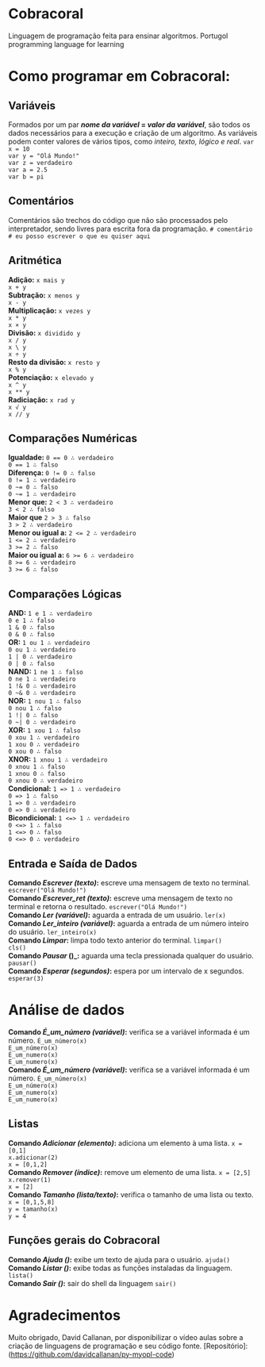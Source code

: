 # Cobracoral
 Linguagem de programação feita para ensinar algoritmos.
 Portugol programming language for learning

# Como programar em Cobracoral:

## Variáveis
Formados por um par **_nome da variável_ = _valor da variável_**, são todos os dados necessários para a execução e criação de um algoritmo. As variáveis podem conter valores de vários tipos, como _inteiro, texto, lógico e real_.
    `var x = 10`<br>
    `var y = "Olá Mundo!"`<br>
    `var z = verdadeiro`<br>
    `var a = 2.5`<br>
    `var b = pi`<br>

## Comentários
Comentários são trechos do código que não são processados pelo interpretador, sendo livres para escrita fora da programação.
    `# comentário`<br>
    `# eu posso escrever o que eu quiser aqui`<br>

## Aritmética
**Adição:**
    `x mais y`<br>
    `x + y`<br>
**Subtração:**
    `x menos y`<br>
    `x - y`<br>
**Multiplicação:**
    `x vezes y`<br>
    `x * y`<br>
    `x × y`<br>
**Divisão:**
    `x dividido y`<br>
    `x / y`<br>
    `x \ y`<br>
    `x ÷ y`<br>
**Resto da divisão:**
    `x resto y`<br>
    `x % y`<br>
**Potenciação:**
    `x elevado y`<br>
    `x ^ y`<br>
    `x ** y`<br>
**Radiciação:**
    `x rad y`<br>
    `x √ y`<br>
    `x // y`<br>

## Comparações Numéricas
**Igualdade:**
    `0 == 0 ∴ verdadeiro`<br>
    `0 == 1 ∴ falso`<br>
**Diferença:**
    `0 != 0 ∴ falso`<br>
    `0 != 1 ∴ verdadeiro`<br>
    `0 ~= 0 ∴ falso`<br>
    `0 ~= 1 ∴ verdadeiro`<br>
**Menor que:**
    `2 < 3 ∴ verdadeiro`<br>
    `3 < 2 ∴ falso`<br>
**Maior que**
    `2 > 3 ∴ falso`<br>
    `3 > 2 ∴ verdadeiro`<br>
**Menor ou igual a:**
    `2 <= 2 ∴ verdadeiro`<br>
    `1 <= 2 ∴ verdadeiro`<br>
    `3 >= 2 ∴ falso`<br>
**Maior ou igual a:**
    `6 >= 6 ∴ verdadeiro`<br>
    `8 >= 6 ∴ verdadeiro`<br>
    `3 >= 6 ∴ falso`<br>

## Comparações Lógicas
**AND:**
    `1 e 1 ∴ verdadeiro`<br>
    `0 e 1 ∴ falso`<br>
    `1 & 0 ∴ falso`<br>
    `0 & 0 ∴ falso`<br>
**OR:**
    `1 ou 1 ∴ verdadeiro`<br>
    `0 ou 1 ∴ verdadeiro`<br>
    `1 | 0 ∴ verdadeiro`<br>
    `0 | 0 ∴ falso`<br>
**NAND:**
    `1 ne 1 ∴ falso`<br>
    `0 ne 1 ∴ verdadeiro`<br>
    `1 !& 0 ∴ verdadeiro`<br>
    `0 ~& 0 ∴ verdadeiro`<br>
**NOR:**
    `1 nou 1 ∴ falso`<br>
    `0 nou 1 ∴ falso`<br>
    `1 !| 0 ∴ falso`<br>
    `0 ~| 0 ∴ verdadeiro`<br>
**XOR:**
    `1 xou 1 ∴ falso`<br>
    `0 xou 1 ∴ verdadeiro`<br>
    `1 xou 0 ∴ verdadeiro`<br>
    `0 xou 0 ∴ falso`<br>
**XNOR:**
    `1 xnou 1 ∴ verdadeiro`<br>
    `0 xnou 1 ∴ falso`<br>
    `1 xnou 0 ∴ falso`<br>
    `0 xnou 0 ∴ verdadeiro`<br>
**Condicional:**
    `1 => 1 ∴ verdadeiro`<br>
    `0 => 1 ∴ falso`<br>
    `1 => 0 ∴ verdadeiro`<br>
    `0 => 0 ∴ verdadeiro`<br>
**Bicondicional:**
    `1 <=> 1 ∴ verdadeiro`<br>
    `0 <=> 1 ∴ falso`<br>
    `1 <=> 0 ∴ falso`<br>
    `0 <=> 0 ∴ verdadeiro`<br>

## Entrada e Saída de Dados
**Comando _Escrever (texto)_:** escreve uma mensagem de texto no terminal.
    `escrever("Olá Mundo!")`<br>
**Comando _Escrever_ret (texto)_:** escreve uma mensagem de texto no terminal e retorna o resultado.
    `escrever("Olá Mundo!")`<br>
**Comando _Ler (variável)_:** aguarda a entrada de um usuário.
    `ler(x)`<br>
**Comando _Ler_inteiro (variável)_:** aguarda a entrada de um número inteiro do usuário.
    `ler_inteiro(x)`<br>
**Comando _Limpar_:** limpa todo texto anterior do terminal.
    `limpar()`<br>
    `cls()`<br>
**Comando _Pausar_ ()_:** aguarda uma tecla pressionada qualquer do usuário.
    `pausar()`<br>
**Comando _Esperar (segundos)_:** espera por um intervalo de x segundos.
    `esperar(3)`<br>

# Análise de dados
**Comando _É_um_número (variável)_:** verifica se a variável informada é um número.
    `É_um_número(x)`<br>
    `E_um_número(x)`<br>
    `É_um_numero(x)`<br>
    `E_um_numero(x)`<br>
**Comando _É_um_número (variável)_:** verifica se a variável informada é um número.
    `É_um_número(x)`<br>
    `E_um_número(x)`<br>
    `É_um_numero(x)`<br>
    `E_um_numero(x)`<br>

## Listas
**Comando _Adicionar (elemento)_:** adiciona um elemento à uma lista.
    `x = [0,1]`<br>
    `x.adicionar(2)`<br>
    `x = [0,1,2]`<br>
**Comando _Remover (índice)_:** remove um elemento de uma lista.
    `x = [2,5]`<br>
    `x.remover(1)`<br>
    `x = [2]`<br>
**Comando _Tamanho (lista/texto)_:** verifica o tamanho de uma lista ou texto.
    `x = [0,1,5,8]`<br>
    `y = tamanho(x)`<br>
    `y = 4`<br>

## Funções gerais do Cobracoral
**Comando _Ajuda ()_:** exibe um texto de ajuda para o usuário.
    `ajuda()`<br>
**Comando _Listar ()_:** exibe todas as funções instaladas da linguagem.
    `lista()`<br>
**Comando _Sair ()_:** sair do shell da linguagem
    `sair()`<br>
    

# Agradecimentos
Muito obrigado, David Callanan, por disponibilizar o vídeo aulas sobre a criação de linguagens de programação e seu código fonte.
[Repositório]: (https://github.com/davidcallanan/py-myopl-code)